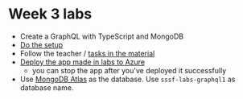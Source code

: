 # Week 3 labs
- Create a GraphQL with TypeScript and MongoDB
- [Do the setup](setup.md)
- Follow the teacher / [tasks in the material](example.md)
- [Deploy the app made in labs to Azure](../week2/deploy_on_azure.md)
   - you can stop the app after you've deployed it successfully 
- Use [MongoDB Atlas](https://youtu.be/YfyKoMNavs4) as the database. Use `sssf-labs-graphql1` as database name.
